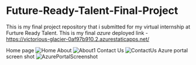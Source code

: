 # Future-Ready-Talent-Final-Project
This is my final project repository that i submitted for my virtual internship at Furture Ready Talent.
This is my final *azure* deployed link - https://victorious-glacier-0af97b910.2.azurestaticapps.net/


Home page
![Home](https://user-images.githubusercontent.com/84512609/230923398-201708a7-1645-4854-ae3d-ee9926bc3a24.png)
About
![About1](https://user-images.githubusercontent.com/84512609/230923796-3bf4c2a9-7d62-45e0-a1c0-c3485baefc79.png)
Contact Us
![ContactUs](https://user-images.githubusercontent.com/84512609/230923879-8cea7a35-2967-48ad-a705-e07f519b31f4.png)
Azure portal screen shot
![AzurePortalScreenshot](https://user-images.githubusercontent.com/84512609/230924153-25a06fb9-af4a-48e8-ad92-53261fc62b2e.png)

